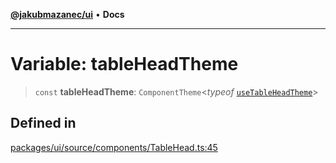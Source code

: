 [**@jakubmazanec/ui**](../README.md) • **Docs**

---

# Variable: tableHeadTheme

> `const` **tableHeadTheme**: `ComponentTheme`\<_typeof_
> [`useTableHeadTheme`](../functions/useTableHeadTheme.md)\>

## Defined in

[packages/ui/source/components/TableHead.ts:45](https://github.com/jakubmazanec/tools/blob/4ad59c6b8eb7868ab1902d25f4c1aae28b28a6e4/packages/ui/source/components/TableHead.ts#L45)
